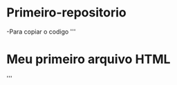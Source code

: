 # Primeiro-repositorio

-Para copiar o codigo
'''
<html>
  <h1>Meu primeiro arquivo HTML</h1>
</html>
'''
